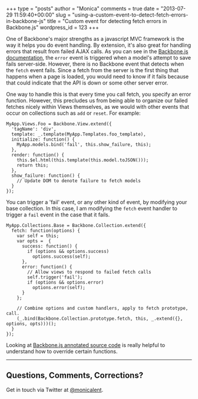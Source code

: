+++
type = "posts"
author = "Monica"
comments = true
date = "2013-07-29 11:59:40+00:00"
slug = "using-a-custom-event-to-detect-fetch-errors-in-backbone-js"
title = "Custom event for detecting fetch errors in Backbone.js"
wordpress_id = 123
+++

One of Backbone's major strengths as a javascript MVC framework is the way it helps you do event handling. By extension, it's also great for handling errors that result from failed AJAX calls. As you can see in the [Backbone.js documentation](http://backbonejs.org/#Events-catalog), the `error` event is triggered when a model's attempt to save fails server-side. However, there is no Backbone event that detects when the `fetch` event fails. Since a fetch from the server is the first thing that happens when a page is loaded, you would need to know if it fails because that could indicate that the API is down or some other server error.

<!-- more -->

One way to handle this is that every time you call fetch, you specify an error function. However, this precludes us from being able to organize our failed fetches nicely within Views themselves, as we would with other events that occur on collections such as `add` or `reset`. For example:

    MyApp.Views.Foo = Backbone.View.extend({
      'tagName': 'div',
      template: _.template(MyApp.Templates.foo_template),
      initialize: function() {
        MyApp.models.bind('fail', this.show_failure, this);
      },
      render: function() {
        this.$el.html(this.template(this.model.toJSON()));
        return this;
      },
      show_failure: function() {
        // Update DOM to denote failure to fetch models
      }
    });

You can trigger a 'fail' event, or any other kind of event, by modifying your base collection. In this case, I am modifying the `fetch` event handler to trigger a `fail` event in the case that it fails.

    MyApp.Collections.Base = Backbone.Collection.extend({
      fetch: function(options) {
        var self = this;
        var opts =  { 
          success: function() {
            if (options && options.success)
              options.success(self);
          },
          error: function() {
            // Allow views to respond to failed fetch calls
            self.trigger('fail');
            if (options && options.error)
              options.error(self);
          }	
        };
    
        // Combine options and custom handlers, apply to fetch prototype, call.
        (_.bind(Backbone.Collection.prototype.fetch, this, _.extend({}, options, opts)))();
      }
    });

Looking at [Backbone.js annotated source code](http://backbonejs.org/docs/backbone.html#section-55) is really helpful to understand how to override certain functions.

* * *

## Questions, Comments, Corrections?

Get in touch via Twitter at [@monicalent](http://www.twitter.com/monicalent).
